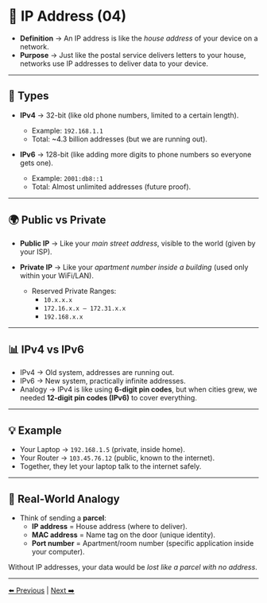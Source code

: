 # 📝 IP Address (04)

- **Definition** → An IP address is like the *house address* of your device on a network.  
- **Purpose** → Just like the postal service delivers letters to your house, networks use IP addresses to deliver data to your device.  

---

## 🔑 Types
- **IPv4** → 32-bit (like old phone numbers, limited to a certain length).  
  - Example: `192.168.1.1`  
  - Total: ~4.3 billion addresses (but we are running out).  

- **IPv6** → 128-bit (like adding more digits to phone numbers so everyone gets one).  
  - Example: `2001:db8::1`  
  - Total: Almost unlimited addresses (future proof).  

---

## 🌍 Public vs Private
- **Public IP** → Like your *main street address*, visible to the world (given by your ISP).  
- **Private IP** → Like your *apartment number inside a building* (used only within your WiFi/LAN).  

  - Reserved Private Ranges:  
    - `10.x.x.x`  
    - `172.16.x.x – 172.31.x.x`  
    - `192.168.x.x`  

---

## 📊 IPv4 vs IPv6
- IPv4 → Old system, addresses are running out.  
- IPv6 → New system, practically infinite addresses.  
- Analogy → IPv4 is like using **6-digit pin codes**, but when cities grew, we needed **12-digit pin codes (IPv6)** to cover everything.  

---

## 💡 Example
- Your Laptop → `192.168.1.5` (private, inside home).  
- Your Router → `103.45.76.12` (public, known to the internet).  
- Together, they let your laptop talk to the internet safely.  

---

## 🧠 Real-World Analogy
- Think of sending a **parcel**:  
  - **IP address** = House address (where to deliver).  
  - **MAC address** = Name tag on the door (unique identity).  
  - **Port number** = Apartment/room number (specific application inside your computer).  

Without IP addresses, your data would be *lost like a parcel with no address*.  

---

[⬅️ Previous](03_Protocols.md) | [Next ➡️](05_Port_Number.md)
